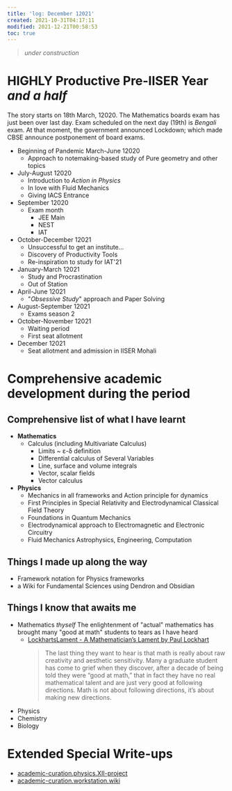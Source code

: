 ```yaml
---
title: 'log: December 12021'
created: 2021-10-31T04:17:11
modified: 2021-12-21T00:58:53
toc: true
---
```


> *under construction*

# HIGHLY Productive Pre-IISER Year *and a half*

The story starts on 18th March, 12020. The Mathematics boards exam has just been over last day. Exam scheduled on the next day (19th) is _Bengali_ exam. At that moment, the government announced Lockdown; which made CBSE announce postponement of board exams.

- Beginning of Pandemic March-June 12020
	- Approach to notemaking-based study of Pure geometry and other topics
- July-August 12020
	- Introduction to *Action in Physics*
	- In love with Fluid Mechanics
	- Giving IACS Entrance
- September 12020
	- Exam month
		- JEE Main
		- NEST
		- IAT
- October-December 12021
	- Unsuccessful to get an institute...
	- Discovery of Productivity Tools
	- Re-inspiration to study for IAT'21
- January-March 12021
	- Study and Procrastination
	- Out of Station
- April-June 12021
	- "*Obsessive Study*" approach and Paper Solving
- August-September 12021
	- Exams season 2
- October-November 12021
	- Waiting period
	- First seat allotment
- December 12021
	- Seat allotment and admission in IISER Mohali
# Comprehensive academic development during the period
## Comprehensive list of what I have learnt
- **Mathematics**
	- Calculus (including Multivariate Calculus)
		- Limits ~ ε-δ definition
		- Differential calculus of Several Variables
		- Line, surface and volume integrals
		- Vector, scalar fields
		- Vector calculus
- **Physics**
	- Mechanics in all frameworks and Action principle for dynamics
	- First Principles in Special Relativity and Electrodynamical Classical Field Theory
	- Foundations in Quantum Mechanics
	- Electrodynamical approach to Electromagnetic and Electronic Circuitry
	- Fluid Mechanics Astrophysics, Engineering, Computation
## Things I made up along the way
- Framework notation for Physics frameworks
- a Wiki for Fundamental Sciences using Dendron and Obsidian
## Things I know that awaits me
- Mathematics *thyself*
  	The enlightenment of "actual" mathematics has brought many "good at math" students to tears as I have heard
	- [LockhartsLament - A Mathematician’s Lament by Paul Lockhart](https://www.maa.org/external_archive/devlin/LockhartsLament.pdf)
	  >  The last thing they want to hear is that math is really about raw creativity and aesthetic sensitivity. Many a graduate student has come to grief when they discover, after a decade of being told they were “good at math,” that in fact they have no real mathematical talent and are just very good at following directions. Math is not about following directions, it’s about making new directions.
- Physics
- Chemistry
- Biology

# Extended Special Write-ups
- [academic-curation.physics.XII-project](notes/academic-curation.physics.XII-project)
- [academic-curation.workstation.wiki](notes/academic-curation.workstation.wiki)